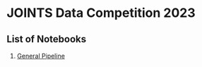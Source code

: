 # JOINTS Data Competition 2023

## List of Notebooks
1. [General Pipeline](https://github.com/ardhanidzaky/joints2023/blob/main/general-pipeline.ipynb)

